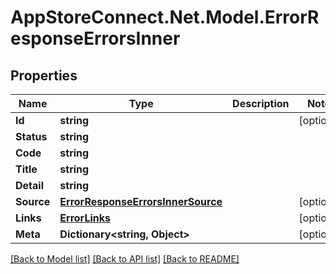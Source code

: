 # AppStoreConnect.Net.Model.ErrorResponseErrorsInner

## Properties

Name | Type | Description | Notes
------------ | ------------- | ------------- | -------------
**Id** | **string** |  | [optional] 
**Status** | **string** |  | 
**Code** | **string** |  | 
**Title** | **string** |  | 
**Detail** | **string** |  | 
**Source** | [**ErrorResponseErrorsInnerSource**](ErrorResponseErrorsInnerSource.md) |  | [optional] 
**Links** | [**ErrorLinks**](ErrorLinks.md) |  | [optional] 
**Meta** | **Dictionary&lt;string, Object&gt;** |  | [optional] 

[[Back to Model list]](../README.md#documentation-for-models) [[Back to API list]](../README.md#documentation-for-api-endpoints) [[Back to README]](../README.md)


